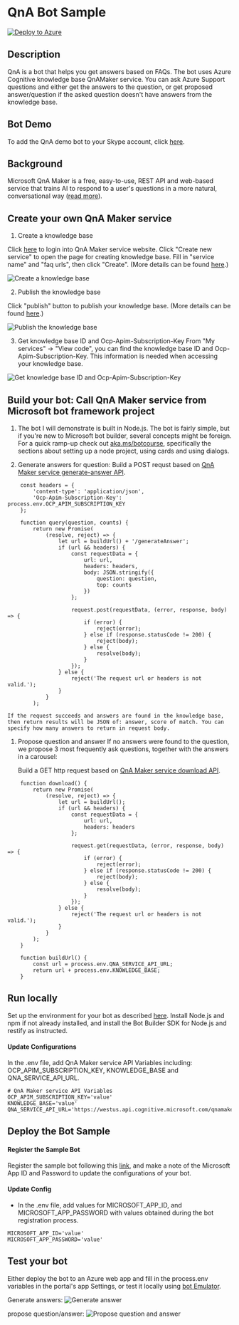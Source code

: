 # QnA Bot Sample

[![Deploy to Azure][Deploy Button]][Deploy Node/CognitiveServices-Knowledge/QnA]

[Deploy Button]: https://azuredeploy.net/deploybutton.png
[Deploy Node/CognitiveServices-Knowledge/QnA]: https://azuredeploy.net

## Description
QnA is a bot that helps you get answers based on FAQs. The bot uses Azure Cognitive knowledge base QnAMaker service. You can ask Azure Support questions and either get the answers to the question, or get proposed answer/question if the asked question doesn't have answers from the knowledge base.

## Bot Demo
To add the QnA demo bot to your Skype account, click [here](https://join.skype.com/bot/5cad1822-248f-4bb0-b8ae-ea5554d1ef2f).

## Background
Microsoft QnA Maker is a free, easy-to-use, REST API and web-based service that trains AI to respond to a user's questions in a more natural, conversational way ([read more](https://docs.microsoft.com/en-us/azure/cognitive-services/qnamaker/home)).

## Create your own QnA Maker service
1. Create a knowledge base

Click [here](https://qnamaker.ai) to login into QnA Maker service website. Click "Create new service" to open the page for creating knowledge base. Fill in "service name" and "faq urls", then click "Create". (More details can be found [here](https://docs.microsoft.com/en-us/azure/cognitive-services/qnamaker/guides/createkb).)

![Create a knowledge base](./assets/create-kb.png)

2. Publish the knowledge base

Click "publish" button to publish your knowledge base. (More details can be found
[here](https://docs.microsoft.com/en-us/azure/cognitive-services/qnamaker/guides/createkb).)

![Publish the knowledge base](./assets/publish-kb.png)

3. Get knowledge base ID and Ocp-Apim-Subscription-Key
From "My services" -> "View code", you can find the knowledge base ID and Ocp-Apim-Subscription-Key. This information is needed when accessing your knowledge base.

![Get knowledge base ID and Ocp-Apim-Subscription-Key](./assets/kb-keys.png)


## Build your bot: Call QnA Maker service from Microsoft bot framework project
1. The bot I will demonstrate is built in Node.js. The bot is fairly simple, but if you're new to Microsoft bot builder, several concepts might be foreign. For a quick ramp-up check out [aka.ms/botcourse](http://aka.ms/botcourse), specifically the sections about setting up a node project, using cards and using dialogs.

1. Generate answers for question:
    Build a POST requst based on [QnA Maker service generate-answer API](https://westus.dev.cognitive.microsoft.com/docs/services/58994a073d9e04097c7ba6fe/operations/58994a073d9e041ad42d9ba9).

```
    const headers = {
        'content-type': 'application/json',
        'Ocp-Apim-Subscription-Key': process.env.OCP_APIM_SUBSCRIPTION_KEY
    };

    function query(question, counts) {
        return new Promise(
            (resolve, reject) => {
                let url = buildUrl() + '/generateAnswer';
                if (url && headers) {
                    const requestData = {
                        url: url,
                        headers: headers,
                        body: JSON.stringify({
                            question: question,
                            top: counts
                        })
                    };

                    request.post(requestData, (error, response, body) => {
                        if (error) {
                            reject(error);
                        } else if (response.statusCode != 200) {
                            reject(body);
                        } else {
                            resolve(body);
                        }
                    });
                } else {
                    reject('The request url or headers is not valid.');
                }
            }
        );
```
    If the request succeeds and answers are found in the knowledge base, then return results will be JSON of: answer, score of match. You can specify how many answers to return in request body.

1. Propose question and answer
    If no answers were found to the question, we propose 3 most frequently ask questions, together with the answers in a carousel:

    Build a GET http request based on [QnA Maker service download API](https://westus.dev.cognitive.microsoft.com/docs/services/58994a073d9e04097c7ba6fe/operations/58994a073d9e041ad42d9bac).

```
    function download() {
        return new Promise(
            (resolve, reject) => {
                let url = buildUrl();
                if (url && headers) {
                    const requestData = {
                        url: url,
                        headers: headers
                    };

                    request.get(requestData, (error, response, body) => {
                        if (error) {
                            reject(error);
                        } else if (response.statusCode != 200) {
                            reject(body);
                        } else {
                            resolve(body);
                        }
                    });
                } else {
                    reject('The request url or headers is not valid.');
                }
            }
        );
    }

    function buildUrl() {
        const url = process.env.QNA_SERVICE_API_URL;
        return url + process.env.KNOWLEDGE_BASE;
    }
```
## Run locally
Set up the environment for your bot as described [here](https://docs.microsoft.com/en-us/bot-framework/nodejs/bot-builder-nodejs-quickstart). Install Node.js and npm if not already installed, and install the Bot Builder SDK for Node.js and restify as instructed.

#### Update Configurations
In the .env file, add QnA Maker service API Variables including: OCP_APIM_SUBSCRIPTION_KEY, KNOWLEDGE_BASE and QNA_SERVICE_API_URL.
```
# QnA Maker service API Variables
OCP_APIM_SUBSCRIPTION_KEY='value'
KNOWLEDGE_BASE='value'
QNA_SERVICE_API_URL='https://westus.api.cognitive.microsoft.com/qnamaker/v2.0/knowledgebases/'
```

## Deploy the Bot Sample

#### Register the Sample Bot
Register the sample bot following this [link](https://docs.microsoft.com/en-us/bot-framework/portal-register-bot), and make a note of the Microsoft App ID and Password to update the configurations of your bot.

#### Update Config

- In the .env file, add values for MICROSOFT_APP_ID, and MICROSOFT_APP_PASSWORD with values obtained during the bot registration process.
```
MICROSOFT_APP_ID='value'
MICROSOFT_APP_PASSWORD='value'
```

## Test your bot

Either deploy the bot to an Azure web app and fill in the process.env variables in the portal's app Settings, or test it locally using [bot Emulator](https://aka.ms/bf-bc-emulator).

Generate answers:
![Generate answer](./assets/generate-answer.png)

propose question/answer:
![Propose question and answer](./assets/no-match.png)
